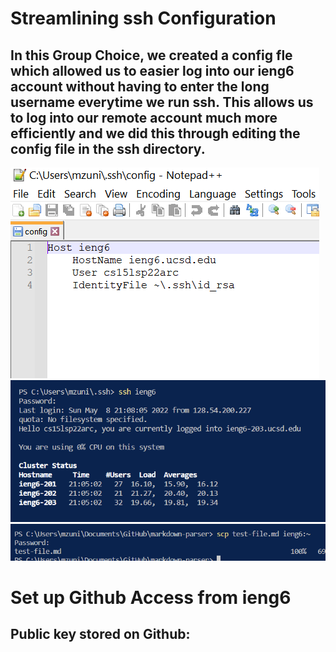 # Streamlining ssh Configuration
## In this Group Choice, we created a config fle which allowed us to easier log into our ieng6 account without having to enter the long username everytime we run ssh. This allows us to log into our remote account much more efficiently and we did this through editing the config file in the ssh directory.
![sshConfig](sshConfig1.png)
![sshConfig2](sshConfig.png)
![sshConfig3](sshConfig3.png)

# Set up Github Access from ieng6
## Public key stored on Github:

